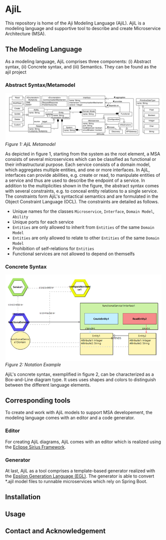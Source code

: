 # AjiL
This repository is home of the Aji Modeling Language (AjiL). AjiL is a modeling language and  supportive tool to describe and create Microservice Architecture (MSA).

## The Modeling Language

As a modeling language, AjiL comprises three components: (i) Abstract syntax, (ii) Concrete syntax, and (iii) Semantics. They can be found as the ajil project 

### Abstract Syntax/Metamodel

![AjiL Metamodel](pictures/metamodel.png "Figure 1: AjiL Metamodel")
*Figure 1: AjiL Metamodel*

As depicted in figure 1, starting from the system as the root element, a MSA consists of several microservices which can
be classified as functional or their infrastructural purpose. Each service consists of a domain
model, which aggregates multiple entities, and one or more interfaces. In AjiL, interfaces can
provide abilities, e.g. create or read, to manipulate entities of a service and thus are used to describe the endpoint of a service. In addition to the multiplicities shown in the figure, the abstract syntax comes with several constraints, e.g. to conceal entity relations to a single service. The constraints form AjiL's syntactical semantics and are formulated in the Object
Constraint Language (OCL). The constraints are detailed as follows.
* Unique names for the classes `Microservice`, `Interface`, `Domain Model`, `Ability`
* Unique ports for each service
* `Entities` are only allowed to inherit from `Entities` of the same `Domain Model`
* `Entities` are only allowed to relate to other `Entities` of the same `Domain Model`  
* Prohibition of self-relations for `Entities`
* Functional services are not allowed to depend on themselfs

### Concrete Syntax

![AjiL Notation](pictures/examplemodel.png "Figure 2: Notation Example")
*Figure 2: Notation Example*

AjiL's concrete syntax, exemplified in figure 2, can be characterized as a Box-and-Line diagram type. It uses uses shapes and colors to distinguish between the different language elements. 

## Corresponding tools

To create and work with AjiL models to support MSA developement, the modeling language comes with an editor and a code generator.

### Editor
For creating AjiL diagrams, AjiL comes with an editor which is realized using the [Eclipse Sirius
Framework](https://projects.eclipse.org/projects/modeling.sirius).

### Generator
At last, AjiL as a tool comprises a template-based generator realized with the [Epsilon
Generation Language (EGL)](https://eclipse.org/epsilon/). The generator is able to convert *.ajil model files to runnable microservices which rely on Spring Boot.

## Installation

## Usage

## Contact and Acknowledgement




